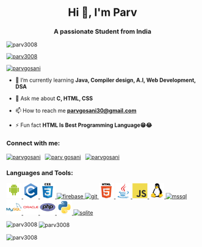 <h1 align="center">Hi 👋, I'm Parv</h1>
<h3 align="center">A passionate Student from India</h3>

<p align="left"> <img src="https://komarev.com/ghpvc/?username=parv3008&label=Profile%20views&color=0e75b6&style=flat" alt="parv3008" /> </p>

<p align="left"> <a href="https://github.com/ryo-ma/github-profile-trophy"><img src="https://github-profile-trophy.vercel.app/?username=parv3008" alt="parv3008" /></a> </p>

<p align="left"> <a href="https://twitter.com/parvgosani" target="blank"><img src="https://img.shields.io/twitter/follow/parvgosani?logo=twitter&style=for-the-badge" alt="parvgosani" /></a> </p>

- 🌱 I’m currently learning **Java, Compiler design, A.I, Web Development, DSA**

- 💬 Ask me about **C, HTML, CSS**

- 📫 How to reach me **parvgosani30@gmail.com**

- ⚡ Fun fact **HTML Is Best Programming Language😁😂**

<h3 align="left">Connect with me:</h3>
<p align="left">
<a href="https://twitter.com/parvgosani" target="blank"><img align="center" src="https://media1.tenor.com/m/QMA2IhoAaE0AAAAC/multiversx-x-twitter.gif" alt="parvgosani" height="60" width="60" /></a>&nbsp;&nbsp;
<a href="https://linkedin.com/in/parv gosani" target="blank"><img align="center" src="https://c.tenor.com/KOki-OrS24AAAAAC/tenor.gif" alt="parv gosani" height="60" width="60" /></a>&nbsp;&nbsp;
<a href="https://instagram.com/parvgosani" target="blank"><img align="center" src="https://media1.giphy.com/media/v1.Y2lkPTc5MGI3NjExY2x1ZjJndjE5Y3NzZ3luMmZvNnEyM3M1bHI0dDJlcHdrbXdobHpuNSZlcD12MV9pbnRlcm5hbF9naWZfYnlfaWQmY3Q9Zw/l41YmiCZ8HXvVl5M4/giphy.gif" alt="parvgosani" height="60" width="60" /></a>
</p>

<h3 align="left">Languages and Tools:</h3>
<p align="left"> <a href="https://developer.android.com" target="_blank" rel="noreferrer"> <img src="https://raw.githubusercontent.com/devicons/devicon/master/icons/android/android-original-wordmark.svg" alt="android" width="40" height="40"/> </a> <a href="https://www.cprogramming.com/" target="_blank" rel="noreferrer"> <img src="https://raw.githubusercontent.com/devicons/devicon/master/icons/c/c-original.svg" alt="c" width="40" height="40"/> </a> <a href="https://www.w3schools.com/css/" target="_blank" rel="noreferrer"> <img src="https://raw.githubusercontent.com/devicons/devicon/master/icons/css3/css3-original-wordmark.svg" alt="css3" width="40" height="40"/> </a> <a href="https://firebase.google.com/" target="_blank" rel="noreferrer"> <img src="https://www.vectorlogo.zone/logos/firebase/firebase-icon.svg" alt="firebase" width="40" height="40"/> </a> <a href="https://git-scm.com/" target="_blank" rel="noreferrer"> <img src="https://www.vectorlogo.zone/logos/git-scm/git-scm-icon.svg" alt="git" width="40" height="40"/> </a> <a href="https://www.w3.org/html/" target="_blank" rel="noreferrer"> <img src="https://raw.githubusercontent.com/devicons/devicon/master/icons/html5/html5-original-wordmark.svg" alt="html5" width="40" height="40"/> </a> <a href="https://www.java.com" target="_blank" rel="noreferrer"> <img src="https://raw.githubusercontent.com/devicons/devicon/master/icons/java/java-original.svg" alt="java" width="40" height="40"/> </a> <a href="https://developer.mozilla.org/en-US/docs/Web/JavaScript" target="_blank" rel="noreferrer"> <img src="https://raw.githubusercontent.com/devicons/devicon/master/icons/javascript/javascript-original.svg" alt="javascript" width="40" height="40"/> </a> <a href="https://www.linux.org/" target="_blank" rel="noreferrer"> <img src="https://raw.githubusercontent.com/devicons/devicon/master/icons/linux/linux-original.svg" alt="linux" width="40" height="40"/> </a> <a href="https://www.microsoft.com/en-us/sql-server" target="_blank" rel="noreferrer"> <img src="https://www.svgrepo.com/show/303229/microsoft-sql-server-logo.svg" alt="mssql" width="40" height="40"/> </a> <a href="https://www.mysql.com/" target="_blank" rel="noreferrer"> <img src="https://raw.githubusercontent.com/devicons/devicon/master/icons/mysql/mysql-original-wordmark.svg" alt="mysql" width="40" height="40"/> </a> <a href="https://www.oracle.com/" target="_blank" rel="noreferrer"> <img src="https://raw.githubusercontent.com/devicons/devicon/master/icons/oracle/oracle-original.svg" alt="oracle" width="40" height="40"/> </a> <a href="https://www.php.net" target="_blank" rel="noreferrer"> <img src="https://raw.githubusercontent.com/devicons/devicon/master/icons/php/php-original.svg" alt="php" width="40" height="40"/> </a> <a href="https://www.python.org" target="_blank" rel="noreferrer"> <img src="https://raw.githubusercontent.com/devicons/devicon/master/icons/python/python-original.svg" alt="python" width="40" height="40"/> </a> <a href="https://www.sqlite.org/" target="_blank" rel="noreferrer"> <img src="https://www.vectorlogo.zone/logos/sqlite/sqlite-icon.svg" alt="sqlite" width="40" height="40"/> </a> </p>

<p><img align="left" src="https://github-readme-stats.vercel.app/api/top-langs?username=parv3008&show_icons=true&locale=en&layout=compact" alt="parv3008" /></p>

<p>&nbsp;<img align="center" src="https://github-readme-stats.vercel.app/api?username=parv3008&show_icons=true&locale=en" alt="parv3008" /></p>

<p><img align="center" src="https://github-readme-streak-stats.herokuapp.com/?user=parv3008&" alt="parv3008" /></p>
